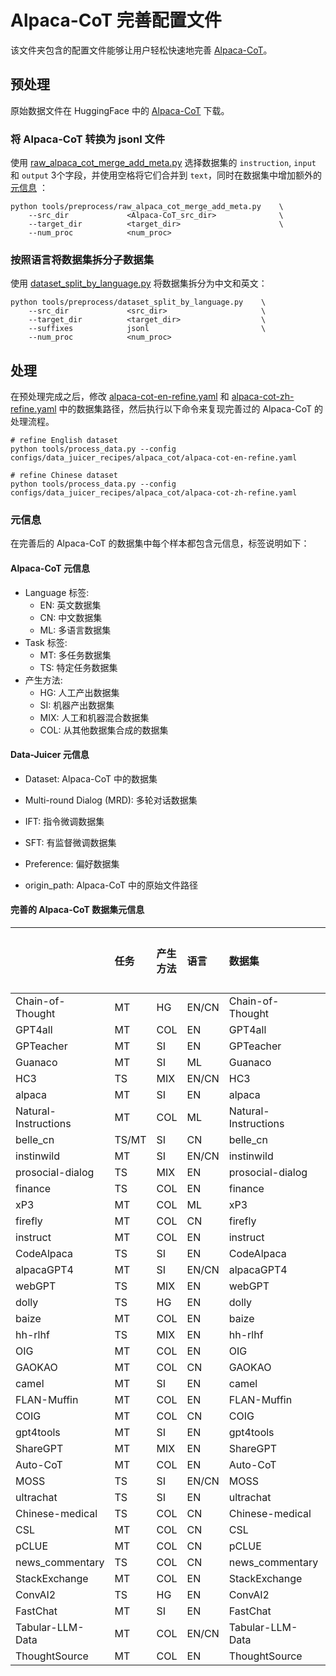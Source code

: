 # Alpaca-CoT 完善配置文件

该文件夹包含的配置文件能够让用户轻松快速地完善 [Alpaca-CoT](https://huggingface.co/datasets/QingyiSi/Alpaca-CoT)。

## 预处理

原始数据文件在 HuggingFace 中的 [Alpaca-CoT](https://huggingface.co/datasets/QingyiSi/Alpaca-CoT) 下载。

### 将 Alpaca-CoT 转换为 jsonl 文件
使用 [raw_alpaca_cot_merge_add_meta.py](../../../tools/preprocess/raw_alpaca_cot_merge_add_meta.py) 选择数据集的 `instruction`, `input` 和 `output` 3个字段，并使用空格将它们合并到 `text`，同时在数据集中增加额外的[元信息]( #meta_info) ：

```shell
python tools/preprocess/raw_alpaca_cot_merge_add_meta.py    \
    --src_dir             <Alpaca-CoT_src_dir>              \
    --target_dir          <target_dir>                      \
    --num_proc            <num_proc>
```

### 按照语言将数据集拆分子数据集
使用 [dataset_split_by_language.py](../../../tools/preprocess/dataset_split_by_language.py) 将数据集拆分为中文和英文：

```shell
python tools/preprocess/dataset_split_by_language.py    \
    --src_dir             <src_dir>                     \
    --target_dir          <target_dir>                  \
    --suffixes            jsonl                         \
    --num_proc            <num_proc>
```

## 处理
在预处理完成之后，修改 [alpaca-cot-en-refine.yaml](alpaca-cot-en-refine.yaml) 和 [alpaca-cot-zh-refine.yaml](alpaca-cot-zh-refine.yaml) 中的数据集路径，然后执行以下命令来复现完善过的 Alpaca-CoT 的处理流程。

```shell
# refine English dataset
python tools/process_data.py --config configs/data_juicer_recipes/alpaca_cot/alpaca-cot-en-refine.yaml

# refine Chinese dataset
python tools/process_data.py --config configs/data_juicer_recipes/alpaca_cot/alpaca-cot-zh-refine.yaml
```

### 元信息 <a name="meta_info"/>

在完善后的 Alpaca-CoT 的数据集中每个样本都包含元信息，标签说明如下：

#### Alpaca-CoT 元信息
* Language 标签:
    - EN: 英文数据集
    - CN: 中文数据集
    - ML: 多语言数据集
* Task 标签:
    - MT: 多任务数据集
    - TS: 特定任务数据集
* 产生方法:
    - HG: 人工产出数据集
    - SI: 机器产出数据集
    - MIX: 人工和机器混合数据集
    - COL: 从其他数据集合成的数据集

#### Data-Juicer 元信息
* Dataset: Alpaca-CoT 中的数据集

* Multi-round Dialog (MRD): 多轮对话数据集

* IFT: 指令微调数据集

* SFT: 有监督微调数据集

* Preference: 偏好数据集

* origin_path: Alpaca-CoT 中的原始文件路径


#### 完善的 Alpaca-CoT 数据集元信息
|                      | 任务   | 产生方法   | 语言   | 数据集              | 多轮对话   | 指令跟随   | 监督微调   | 偏好   |
|:---------------------|:-------|:------|:-------|:---------------------|:---:|:---:|:----:|:----:|
| Chain-of-Thought     | MT     | HG    | EN/CN  | Chain-of-Thought     |                 | ✅  |  |         |
| GPT4all              | MT     | COL   | EN     | GPT4all              |                 | ✅  | ✅  |         |
| GPTeacher            | MT     | SI    | EN     | GPTeacher            |                 |  | ✅  |         |
| Guanaco              | MT     | SI    | ML     | Guanaco              |                 |  | ✅  |         |
| HC3                  | TS     | MIX   | EN/CN  | HC3                  |                 |  | ✅  | ✅         |
| alpaca               | MT     | SI    | EN     | alpaca               |                 |  | ✅  |         |
| Natural-Instructions | MT     | COL   | ML     | Natural-Instructions |                 | ✅  |  |         |
| belle_cn             | TS/MT  | SI    | CN     | belle_cn             |                 |  | ✅  |         |
| instinwild           | MT     | SI    | EN/CN  | instinwild           |                 |  | ✅  |         |
| prosocial-dialog     | TS     | MIX   | EN     | prosocial-dialog     |                 |  | ✅  |         |
| finance              | TS     | COL   | EN     | finance              |                 |  | ✅  |         |
| xP3                  | MT     | COL   | ML     | xP3                  |                 | ✅  |  |         |
| firefly              | MT     | COL   | CN     | firefly              |                 | ✅  |  |         |
| instruct             | MT     | COL   | EN     | instruct             |                 |  | ✅  |         |
| CodeAlpaca           | TS     | SI    | EN     | CodeAlpaca           |                 | ✅  |  |         |
| alpacaGPT4           | MT     | SI    | EN/CN  | alpacaGPT4           |                 |  | ✅  | ✅         |
| webGPT               | TS     | MIX   | EN     | webGPT               |                 | ✅  |  | ✅         |
| dolly                | TS     | HG    | EN     | dolly                |                 |  | ✅  |         |
| baize                | MT     | COL   | EN     | baize                |                 |  | ✅  |         |
| hh-rlhf              | TS     | MIX   | EN     | hh-rlhf              | ✅                 |  | ✅  | ✅         |
| OIG                  | MT     | COL   | EN     | OIG                  |                 |  | ✅  |         |
| GAOKAO               | MT     | COL   | CN     | GAOKAO               |                 | ✅  |  |         |
| camel                | MT     | SI    | EN     | camel                |                 | ✅  |  |         |
| FLAN-Muffin          | MT     | COL   | EN     | FLAN-Muffin          |                 | ✅  |  |         |
| COIG                 | MT     | COL   | CN     | COIG                 |                 |  | ✅  |         |
| gpt4tools            | MT     | SI    | EN     | gpt4tools            |                 | ✅  |  |         |
| ShareGPT             | MT     | MIX   | EN     | ShareGPT             | ✅                 |  | ✅  |         |
| Auto-CoT             | MT     | COL   | EN     | Auto-CoT             |                 | ✅  |  |         |
| MOSS                 | TS     | SI    | EN/CN  | MOSS                 |                 |  | ✅  |         |
| ultrachat            | TS     | SI    | EN     | ultrachat            |                 |  | ✅  |         |
| Chinese-medical      | TS     | COL   | CN     | Chinese-medical      |                 |  | ✅  |         |
| CSL                  | MT     | COL   | CN     | CSL                  |                 | ✅  |  |         |
| pCLUE                | MT     | COL   | CN     | pCLUE                |                 | ✅  |  |         |
| news_commentary      | TS     | COL   | CN     | news_commentary      |                 | ✅  |  |         |
| StackExchange        | MT     | COL   | EN     | StackExchange        |                 |  | ✅  | ✅         |
| ConvAI2              | TS     | HG    | EN     | ConvAI2              |                 |  | ✅  |         |
| FastChat             | MT     | SI    | EN     | FastChat             |                 |  | ✅  |         |
| Tabular-LLM-Data     | MT     | COL   | EN/CN  | Tabular-LLM-Data     |                 | ✅  |  |         |
| ThoughtSource        | MT     | COL   | EN     | ThoughtSource        |                 | ✅  |  |         |